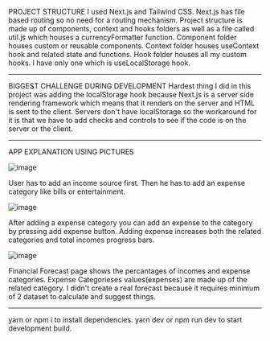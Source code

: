 PROJECT STRUCTURE
I used Next.js and Tailwind CSS. Next.js has file based routing so no need for a routing mechanism. Project structure is made up of components, context and hooks folders as well as a file called util.js which houses a currencyFormatter function. Component folder houses custom or reusable components. Context folder houses useContext hook and related state and functions. Hook folder houses all my custom hooks. I have only one which is useLocalStorage hook.

----------------------------------------------------------------------------------------------
BIGGEST CHALLENGE DURING DEVELOPMENT 
Hardest thing I did in this project was adding the localStorage hook because Next.js is a server side rendering framework which means that it renders on the server and HTML is sent to the client. Servers don't have localStorage so the workaround for it is that we have to add checks and controls to see if the code is on the server or the client.

----------------------------------------------------------------------------------------------
APP EXPLANATION USING PICTURES

![image](https://user-images.githubusercontent.com/38688568/163854122-00a621d8-fd07-4700-bb13-af5f7748961d.png)

User has to add an income source first. Then he has to add an expense category like bills or entertainment.

![image](https://user-images.githubusercontent.com/38688568/163855289-4b4127dc-1427-4acf-80af-691be853562b.png)

After adding a expense category you can add an expense to the category by pressing add expense button. Adding expense increases both the related categories and total incomes progress bars.

![image](https://user-images.githubusercontent.com/38688568/163855920-3c56be0b-6600-42ae-a907-54eaae1ca930.png)

Financial Forecast page shows the percantages of incomes and expense categories. Expense Categorieses values(expenses) are made up of the related category. I didn't create a real forecast because it requires minimum of 2 dataset to calculate and suggest things.

----------------------------------------------------------------------------------------------

yarn or npm i to install dependencies. yarn dev or npm run dev to start development build.
